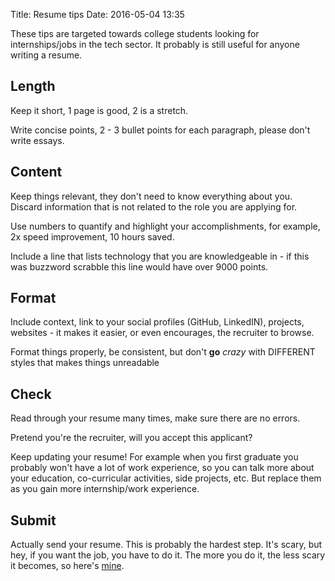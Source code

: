 Title: Resume tips
Date: 2016-05-04 13:35

These tips are targeted towards college students looking for internships/jobs in the tech sector.
It probably is still useful for anyone writing a resume.

## Length

Keep it short, 1 page is good, 2 is a stretch.

Write concise points, 2 - 3 bullet points for each paragraph, please don't write essays.

## Content

Keep things relevant, they don't need to know everything about you.
Discard information that is not related to the role you are applying for.

Use numbers to quantify and highlight your accomplishments,
for example, 2x speed improvement, 10 hours saved.

Include a line that lists technology that you are knowledgeable in -
if this was buzzword scrabble this line would have over 9000 points.

## Format

Include context, link to your social profiles (GitHub, LinkedIN), projects, websites -
it makes it easier, or even encourages, the recruiter to browse.

Format things properly, be consistent,
but don't **go** *crazy* with DIFFERENT styles that makes things unreadable

## Check

Read through your resume many times, make sure there are no errors.

Pretend you're the recruiter, will you accept this applicant?

Keep updating your resume!
For example when you first graduate you probably won't have a lot of work experience,
so you can talk more about your education, co-curricular activities, side projects, etc.
But replace them as you gain more internship/work experience.

## Submit

Actually send your resume.
This is probably the hardest step.
It's scary, but hey, if you want the job, you have to do it.
The more you do it, the less scary it becomes, so here's [mine](resume.ngzhian.com).
